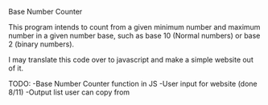 Base Number Counter

This program intends to count from a given minimum number and maximum number in a given number base, such as base 10 (Normal numbers) or base 2 (binary numbers).

I may translate this code over to javascript and make a simple website out of it. 

TODO:
-Base Number Counter function in JS
-User input for website (done 8/11)
-Output list user can copy from